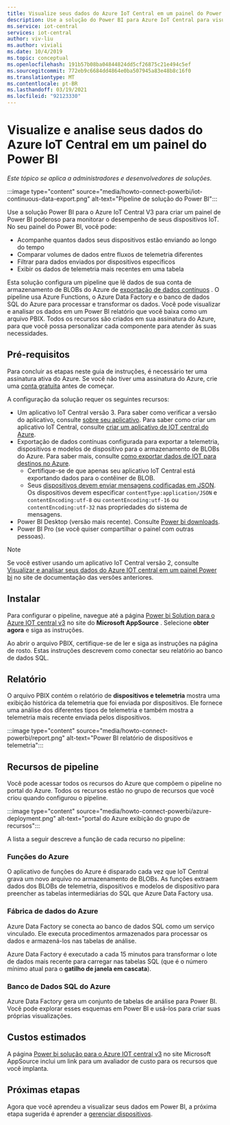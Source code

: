 ```yaml
---
title: Visualize seus dados do Azure IoT Central em um painel do Power BI | Microsoft Docs
description: Use a solução do Power BI para Azure IoT Central para visualizar e analisar seus dados da IoT Central.
ms.service: iot-central
services: iot-central
author: viv-liu
ms.author: viviali
ms.date: 10/4/2019
ms.topic: conceptual
ms.openlocfilehash: 191b57b08ba04844824dd5cf26875c21e494c5ef
ms.sourcegitcommit: 772eb9c6684dd4864e0ba507945a83e48b8c16f0
ms.translationtype: MT
ms.contentlocale: pt-BR
ms.lasthandoff: 03/19/2021
ms.locfileid: "92123330"
---
```

# <a name="visualize-and-analyze-your-azure-iot-central-data-in-a-power-bi-dashboard"></a>Visualize e analise seus dados do Azure IoT Central em um painel do Power BI

*Este tópico se aplica a administradores e desenvolvedores de soluções.*

:::image type="content" source="media/howto-connect-powerbi/iot-continuous-data-export.png" alt-text="Pipeline de solução do Power BI":::

Use a solução Power BI para o Azure IoT Central V3 para criar um painel de Power BI poderoso para monitorar o desempenho de seus dispositivos IoT. No seu painel do Power BI, você pode:

- Acompanhe quantos dados seus dispositivos estão enviando ao longo do tempo
- Comparar volumes de dados entre fluxos de telemetria diferentes
- Filtrar para dados enviados por dispositivos específicos
- Exibir os dados de telemetria mais recentes em uma tabela

Esta solução configura um pipeline que lê dados de sua conta de armazenamento de BLOBs do Azure de [exportação de dados contínuos](./howto-export-data.md) . O pipeline usa Azure Functions, o Azure Data Factory e o banco de dados SQL do Azure para processar e transformar os dados. Você pode visualizar e analisar os dados em um Power BI relatório que você baixa como um arquivo PBIX. Todos os recursos são criados em sua assinatura do Azure, para que você possa personalizar cada componente para atender às suas necessidades.

## <a name="prerequisites"></a>Pré-requisitos

Para concluir as etapas neste guia de instruções, é necessário ter uma assinatura ativa do Azure. Se você não tiver uma assinatura do Azure, crie uma [conta gratuita](https://azure.microsoft.com/free/?WT.mc_id=A261C142F) antes de começar.

A configuração da solução requer os seguintes recursos:

- Um aplicativo IoT Central versão 3. Para saber como verificar a versão do aplicativo, consulte [sobre seu aplicativo](./howto-get-app-info.md). Para saber como criar um aplicativo IoT Central, consulte [criar um aplicativo de IOT central do Azure](./quick-deploy-iot-central.md).
- Exportação de dados contínuas configurada para exportar a telemetria, dispositivos e modelos de dispositivo para o armazenamento de BLOBs do Azure. Para saber mais, consulte [como exportar dados de IOT para destinos no Azure](howto-export-data.md).
  - Certifique-se de que apenas seu aplicativo IoT Central está exportando dados para o contêiner de BLOB.
  - Seus [dispositivos devem enviar mensagens codificadas em JSON](../../iot-hub/iot-hub-devguide-messages-d2c.md). Os dispositivos devem especificar `contentType:application/JSON` e `contentEncoding:utf-8` ou `contentEncoding:utf-16` ou `contentEncoding:utf-32` nas propriedades do sistema de mensagens.
- Power BI Desktop (versão mais recente). Consulte [Power bi downloads](https://powerbi.microsoft.com/downloads/).
- Power BI Pro (se você quiser compartilhar o painel com outras pessoas).

> [!NOTE]
> Se você estiver usando um aplicativo IoT Central versão 2, consulte [Visualizar e analisar seus dados do Azure IOT central em um painel Power bi](/previous-versions/azure/iot-central/core/howto-connect-powerbi) no site de documentação das versões anteriores.

## <a name="install"></a>Instalar

Para configurar o pipeline, navegue até a página [Power bi Solution para o Azure IOT central v3](https://appsource.microsoft.com/product/web-apps/iot-central.power-bi-solution-iot-central) no site do **Microsoft AppSource** . Selecione **obter agora** e siga as instruções.

Ao abrir o arquivo PBIX, certifique-se de ler e siga as instruções na página de rosto. Estas instruções descrevem como conectar seu relatório ao banco de dados SQL.

## <a name="report"></a>Relatório

O arquivo PBIX contém o relatório de **dispositivos e telemetria** mostra uma exibição histórica da telemetria que foi enviada por dispositivos. Ele fornece uma análise dos diferentes tipos de telemetria e também mostra a telemetria mais recente enviada pelos dispositivos.

:::image type="content" source="media/howto-connect-powerbi/report.png" alt-text="Power BI relatório de dispositivos e telemetria":::

## <a name="pipeline-resources"></a>Recursos de pipeline

Você pode acessar todos os recursos do Azure que compõem o pipeline no portal do Azure. Todos os recursos estão no grupo de recursos que você criou quando configurou o pipeline.

:::image type="content" source="media/howto-connect-powerbi/azure-deployment.png" alt-text="portal do Azure exibição do grupo de recursos":::

A lista a seguir descreve a função de cada recurso no pipeline:

### <a name="azure-functions"></a>Funções do Azure

O aplicativo de funções do Azure é disparado cada vez que IoT Central grava um novo arquivo no armazenamento de BLOBs. As funções extraem dados dos BLOBs de telemetria, dispositivos e modelos de dispositivo para preencher as tabelas intermediárias do SQL que Azure Data Factory usa.

### <a name="azure-data-factory"></a>Fábrica de dados do Azure

Azure Data Factory se conecta ao banco de dados SQL como um serviço vinculado. Ele executa procedimentos armazenados para processar os dados e armazená-los nas tabelas de análise.

Azure Data Factory é executado a cada 15 minutos para transformar o lote de dados mais recente para carregar nas tabelas SQL (que é o número mínimo atual para o **gatilho de janela em cascata**).

### <a name="azure-sql-database"></a>Banco de Dados SQL do Azure

Azure Data Factory gera um conjunto de tabelas de análise para Power BI. Você pode explorar esses esquemas em Power BI e usá-los para criar suas próprias visualizações.

## <a name="estimated-costs"></a>Custos estimados

A página [Power bi solução para o Azure IOT central v3](https://appsource.microsoft.com/product/web-apps/iot-central.power-bi-solution-iot-central) no site Microsoft AppSource inclui um link para um avaliador de custo para os recursos que você implanta.

## <a name="next-steps"></a>Próximas etapas

Agora que você aprendeu a visualizar seus dados em Power BI, a próxima etapa sugerida é aprender a [gerenciar dispositivos](howto-manage-devices.md).